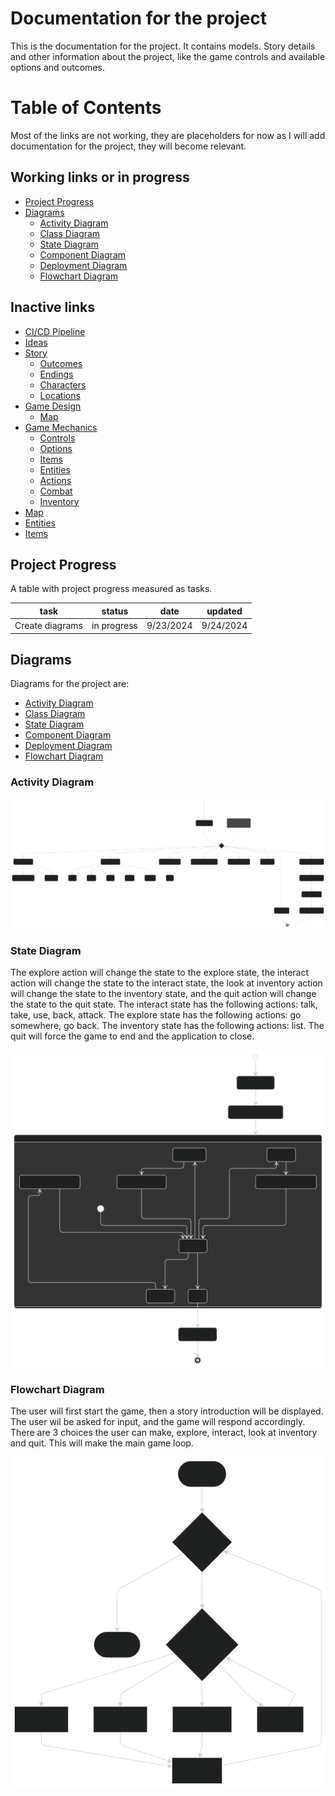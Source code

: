 # Documentation for the project

This is the documentation for the project. It contains models.
Story details and other information about the project, like 
the game controls and available options and outcomes.

# Table of Contents

Most of the links are not working, they are placeholders for now
as I will add documentation for the project, they will become
relevant.

## Working links or in progress

- [Project Progress](#project-progress)
- [Diagrams](#diagrams)
  - [Activity Diagram](#activity-diagram)
  - [Class Diagram](#class-diagram)
  - [State Diagram](#state-diagram)
  - [Component Diagram](#component-diagram)
  - [Deployment Diagram](#deployment-diagram)
  - [Flowchart Diagram](#flowchart-diagram)

## Inactive links

- [CI/CD Pipeline](#ci-cd-pipeline)
- [Ideas](#ideas)
- [Story](#story)
    - [Outcomes](#outcomes)
    - [Endings](#endings)
    - [Characters](#characters)
    - [Locations](#locations)
- [Game Design](#game-design)
  - [Map](#map)
- [Game Mechanics](#game-mechanics)
  - [Controls](#controls)
  - [Options](#options)
  - [Items](#items)
  - [Entities](#entities)
  - [Actions](#actions)
  - [Combat](#combat)
  - [Inventory](#inventory)
- [Map](#map)
- [Entities](#entities)
- [Items](#items)

## Project Progress

A table with project progress measured as tasks.

| task            | status      | date      | updated   |
|-----------------|-------------|-----------|-----------|
| Create diagrams | in progress | 9/23/2024 | 9/24/2024 |

## Diagrams

Diagrams for the project are:

- [Activity Diagram](#activity-diagram)
- [Class Diagram]()
- [State Diagram](#state-diagram)
- [Component Diagram]()
- [Deployment Diagram]()
- [Flowchart Diagram](#flowchart-diagram)


### Activity Diagram

![Activity Diagram](./assets/activityDiagram.svg)

### State Diagram

The explore action will  change the state to the explore state, the interact action will change the state to
the interact state, the look at inventory action will change the state to the inventory
state, and the quit action will change the state to the quit state. The interact state
has the following actions: talk, take, use, back, attack. The explore state has the following
actions: go somewhere, go back. The inventory state has the following actions: list. 
The quit will force the game to end and the application to close.

![State diagram](./assets/stateDiagram.svg)

### Flowchart Diagram

The user will first start the game, then a story introduction will be displayed.
The user wil be asked for input, and the game will respond accordingly. There
are 3 choices the user can make, explore, interact, look at inventory and quit.
This will make the main game loop.

![Flowchart Diagram](./assets/flowchartDiagram.svg)
